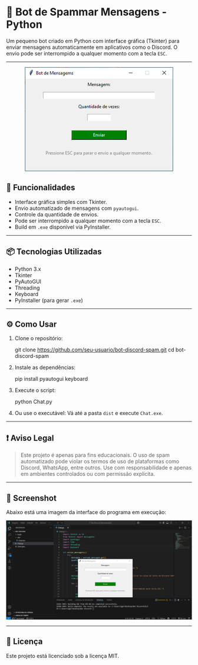 
# 📨 Bot de Spammar Mensagens - Python

Um pequeno bot criado em Python com interface gráfica (Tkinter) para enviar mensagens automaticamente em aplicativos como o Discord. O envio pode ser interrompido a qualquer momento com a tecla `ESC`.

---

<p align="center">
  <img src="imagem_2025-07-18_104811993.png" alt="Interface do Bot" />
</p>


## 🚀 Funcionalidades

- Interface gráfica simples com Tkinter.
- Envio automatizado de mensagens com `pyautogui`.
- Controle da quantidade de envios.
- Pode ser interrompido a qualquer momento com a tecla `ESC`.
- Build em `.exe` disponível via PyInstaller.

---

## 📦 Tecnologias Utilizadas

- Python 3.x
- Tkinter
- PyAutoGUI
- Threading
- Keyboard
- PyInstaller (para gerar `.exe`)

---

## ⚙️ Como Usar

1. Clone o repositório:

   git clone https://github.com/seu-usuario/bot-discord-spam.git
   cd bot-discord-spam


2. Instale as dependências:

   
   pip install pyautogui keyboard


3. Execute o script:


   python Chat.py


4. Ou use o executável:
   Vá até a pasta `dist` e execute `Chat.exe`.

---

## ❗ Aviso Legal

> Este projeto é apenas para fins educacionais. O uso de spam automatizado pode violar os termos de uso de plataformas como Discord, WhatsApp, entre outros. Use com responsabilidade e apenas em ambientes controlados ou com permissão explícita.

---

## 📸 Screenshot

Abaixo está uma imagem da interface do programa em execução:

![Screenshot do Bot](imagem_2025-07-18_104502976.png)

---

## 🧾 Licença

Este projeto está licenciado sob a licença MIT.

````
